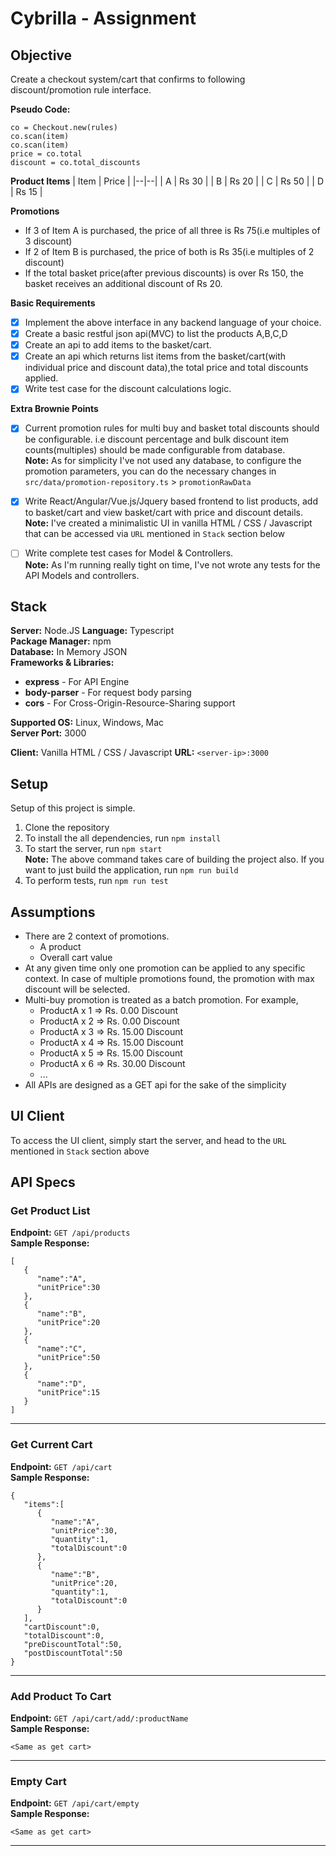 
# Cybrilla - Assignment

## Objective

Create a checkout system/cart that confirms to following discount/promotion rule interface. 

**Pseudo Code:** 
```
co = Checkout.new(rules) 
co.scan(item) 
co.scan(item) 
price = co.total 
discount = co.total_discounts 
```
**Product Items**
| Item | Price |
|--|--|
| A | Rs 30 |
| B | Rs 20 |
| C | Rs 50 |
| D | Rs 15 |

**Promotions**   

 - If 3 of Item A is purchased, the price of all three is Rs 75(i.e multiples of 3 discount)  
 - If 2 of Item B is purchased, the price of both is Rs 35(i.e multiples of 2 discount)
 - If the total basket price(after previous discounts) is over Rs 150, the basket receives an additional discount of Rs 20.

**Basic Requirements** 
 - [x] Implement the above interface in any backend language of your choice.
 - [x] Create a basic restful json api(MVC) to list the products A,B,C,D 
 - [x] Create an api to add items to the basket/cart. 
 - [x] Create an api which returns list items from the basket/cart(with individual price and discount data),the total price and total discounts applied. 
 - [x] Write test case for the discount calculations logic.

**Extra Brownie Points**

 - [x] Current promotion rules for multi buy and basket total discounts should be configurable. i.e discount percentage and bulk discount item counts(multiples) should be made configurable from database.  
 **Note:** As for simplicity I've not used any database, to configure the promotion parameters, you can do the necessary changes in `src/data/promotion-repository.ts` > `promotionRawData`

 - [x] Write React/Angular/Vue.js/Jquery based frontend to list products, add to basket/cart and view basket/cart with price and discount details.  
 **Note:** I've created a minimalistic UI in vanilla HTML / CSS / Javascript that can be accessed via `URL` mentioned in `Stack` section below
 

 - [ ] Write complete test cases for Model & Controllers.  
 **Note:** As I'm running really tight on time, I've not wrote any tests for the API Models and controllers.

## Stack

**Server:** Node.JS 
 **Language:** Typescript  
 **Package Manager:** npm  
 **Database:** In Memory JSON  
 **Frameworks & Libraries:**

-   **express** - For API Engine
-   **body-parser** - For request body parsing
-   **cors** - For Cross-Origin-Resource-Sharing support

**Supported OS:** Linux, Windows, Mac  
**Server Port:** 3000

**Client:** Vanilla HTML / CSS / Javascript
**URL:** `<server-ip>:3000`


## Setup

Setup of this project is simple.

 1.  Clone the repository
 2.  To install the all dependencies, run `npm install`
 3.  To start the server, run `npm start`  
    **Note:** The above command takes care of building the project also. If you want to just build the application, run `npm run build`
 4. To perform tests, run `npm run test`


## Assumptions

 - There are 2 context of promotions. 
   - A product
   - Overall cart value
 - At any given time only one promotion can be applied to any specific context. In case of multiple promotions found, the promotion with max discount will be selected.
 - Multi-buy promotion is treated as a batch promotion. For example, 
   - ProductA x 1 => Rs. 0.00 Discount
   - ProductA x 2 => Rs. 0.00 Discount
   - ProductA x 3 => Rs. 15.00 Discount
   - ProductA x 4 => Rs. 15.00 Discount
   - ProductA x 5 => Rs. 15.00 Discount
   - ProductA x 6 => Rs. 30.00 Discount
   - ... 
 - All APIs are designed as a GET api for the sake of the simplicity

## UI Client
To access the UI client, simply start the server, and head to the `URL` mentioned in `Stack` section above

## API Specs

### Get Product List

**Endpoint:** `GET /api/products`  
**Sample Response:**

```
[
   {
      "name":"A",
      "unitPrice":30
   },
   {
      "name":"B",
      "unitPrice":20
   },
   {
      "name":"C",
      "unitPrice":50
   },
   {
      "name":"D",
      "unitPrice":15
   }
]
```

---

### Get Current Cart

**Endpoint:** `GET /api/cart`  
**Sample Response:**

```
{
   "items":[
      {
         "name":"A",
         "unitPrice":30,
         "quantity":1,
         "totalDiscount":0
      },
      {
         "name":"B",
         "unitPrice":20,
         "quantity":1,
         "totalDiscount":0
      }
   ],
   "cartDiscount":0,
   "totalDiscount":0,
   "preDiscountTotal":50,
   "postDiscountTotal":50
}
```

---

### Add Product To Cart

**Endpoint:** `GET /api/cart/add/:productName`  
**Sample Response:**

```
<Same as get cart>
```

---

### Empty Cart

**Endpoint:** `GET /api/cart/empty`  
**Sample Response:**

```
<Same as get cart>
```

---
